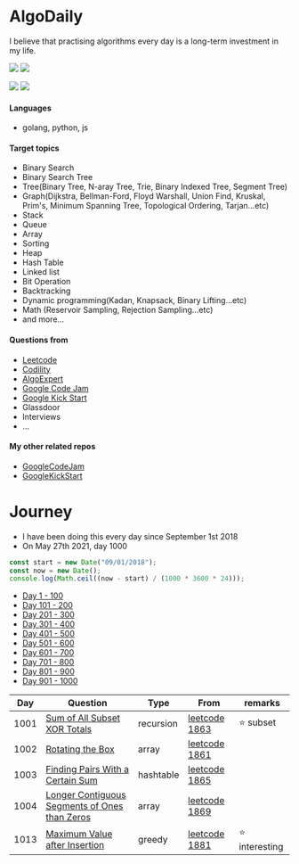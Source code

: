 # AlgoDaily

I believe that practising algorithms every day is a long-term investment in my life.

[![](https://img.shields.io/badge/dynamic/json?style=flat&labelColor=black&color=green&label=Solved&query=solvedOverTotal&url=https%3A%2F%2Fleetcode-badge.vercel.app%2Fapi%2Fusers%2Fcalvinchankf&logo=leetcode&logoColor=yellow)](https://leetcode.com/calvinchankf/)
[![](https://img.shields.io/badge/dynamic/json?style=flat&labelColor=black&color=green&label=Ranking&query=ranking&url=https%3A%2F%2Fleetcode-badge.vercel.app%2Fapi%2Fusers%2Fcalvinchankf&logo=leetcode&logoColor=yellow)](https://leetcode.com/calvinchankf/)

![](https://badges.pufler.dev/created/calvinchankf/algodaily)
![](https://badges.pufler.dev/updated/calvinchankf/algodaily)

#### Languages

-   golang, python, js

#### Target topics

-   Binary Search
-   Binary Search Tree
-   Tree(Binary Tree, N-aray Tree, Trie, Binary Indexed Tree, Segment Tree)
-   Graph(Dijkstra, Bellman-Ford, Floyd Warshall, Union Find, Kruskal, Prim's, Minimum Spanning Tree, Topological Ordering, Tarjan...etc)
-   Stack
-   Queue
-   Array
-   Sorting
-   Heap
-   Hash Table
-   Linked list
-   Bit Operation
-   Backtracking
-   Dynamic programming(Kadan, Knapsack, Binary Lifting...etc)
-   Math (Reservoir Sampling, Rejection Sampling...etc)
-   and more...

#### Questions from

-   [Leetcode](https://leetcode.com)
-   [Codility](https://app.codility.com/programmers/lessons/)
-   [AlgoExpert](https://www.algoexpert.io)
-   [Google Code Jam](https://codingcompetitions.withgoogle.com/codejam)
-   [Google Kick Start](https://codingcompetitions.withgoogle.com/kickstart/)
-   Glassdoor
-   Interviews
-   ...

#### My other related repos

-   [GoogleCodeJam](https://github.com/calvinchankf/GoogleCodeJam)
-   [GoogleKickStart](https://github.com/calvinchankf/GoogleKickStart)

# Journey

-   I have been doing this every day since September 1st 2018
-   On May 27th 2021, day 1000

```js
const start = new Date("09/01/2018");
const now = new Date();
console.log(Math.ceil((now - start) / (1000 * 3600 * 24)));
```

-   [Day 1 - 100](./markdowns/day1-100.md)
-   [Day 101 - 200](./markdowns/day101-200.md)
-   [Day 201 - 300](./markdowns/day201-300.md)
-   [Day 301 - 400](./markdowns/day301-400.md)
-   [Day 401 - 500](./markdowns/day401-500.md)
-   [Day 501 - 600](./markdowns/day501-600.md)
-   [Day 601 - 700](./markdowns/day601-700.md)
-   [Day 701 - 800](./markdowns/day701-800.md)
-   [Day 801 - 900](./markdowns/day801-900.md)
-   [Day 901 - 1000](./markdowns/day901-1000.md)

| Day  | Question                                                                                                      | Type      | From                                                                                          | remarks         |
| ---- | ------------------------------------------------------------------------------------------------------------- | --------- | --------------------------------------------------------------------------------------------- | --------------- |
| 1001 | [Sum of All Subset XOR Totals](leetcode/1863-sum-of-all-subset-xor-totals)                                    | recursion | [leetcode 1863](https://leetcode.com/problems/sum-of-all-subset-xor-totals/)                  | ⭐️ subset      |
| 1002 | [Rotating the Box](leetcode/1861-rotating-the-box)                                                            | array     | [leetcode 1861](https://leetcode.com/problems/rotating-the-box/)                              |                 |
| 1003 | [Finding Pairs With a Certain Sum](/leetcode/1865-finding-pairs-with-a-certain-sum)                           | hashtable | [leetcode 1865](https://leetcode.com/problems/finding-pairs-with-a-certain-sum/)              |                 |
| 1004 | [Longer Contiguous Segments of Ones than Zeros](/leetcode/1869-longer-contiguous-segments-of-ones-than-zeros) | array     | [leetcode 1869](https://leetcode.com/problems/longer-contiguous-segments-of-ones-than-zeros/) |                 |
| 1013 | [Maximum Value after Insertion](/leetcode/1881-maximum-value-after-insertion)                                 | greedy    | [leetcode 1881](https://leetcode.com/problems/maximum-value-after-insertion/)                 | ⭐️ interesting |
